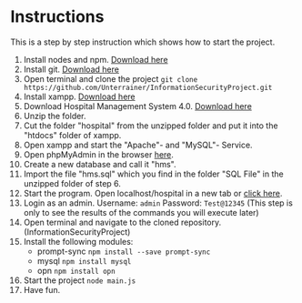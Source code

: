 # Instructions

This is a step by step instruction which shows how to start the project.

1. Install nodes and npm. [Download here](https://www.npmjs.com/get-npm)
2. Install git. [Download here](https://www.git-scm.com/downloads)
3. Open terminal and clone the project
```git clone https://github.com/Unterrainer/InformationSecurityProject.git```
4. Install xampp. [Download here](https://www.apachefriends.org/download.html)
5. Download Hospital Management System 4.0. [Download here](https://phpgurukul.com/hospital-management-system-in-php/)
6. Unzip the folder.
7. Cut the folder "hospital" from the unzipped folder and put it into the "htdocs" folder of xampp.
8. Open xampp and start the "Apache"- and "MySQL"- Service.
9. Open phpMyAdmin in the browser [here](https://localhost/phpmyadmin).
10. Create a new database and call it "hms".
11. Import the file "hms.sql" which you find in the folder "SQL File" in the unzipped folder of step 6.
12. Start the program. Open localhost/hospital in a new tab or [click here](https://localhost/hospital/).
13. Login as an admin. Username: ```admin``` Password: ```Test@12345``` (This step is only to see the results of the commands you will execute later)
14. Open terminal and navigate to the cloned repository. (InformationSecurityProject)
15. Install the following modules:
    - prompt-sync ```npm install --save prompt-sync```
    - mysql ```npm install mysql```
    - opn ```npm install opn```
16. Start the project ```node main.js```
17. Have fun.